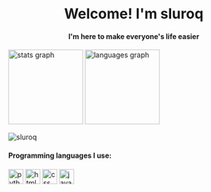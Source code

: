 <h1 align="center">Welcome! I'm sluroq</h1>
<h4 align="center">I'm here to make everyone's life easier</h4>

<div align="left">
	<img src="https://github-readme-stats.vercel.app/api?username=sluroq&hide_title=false&hide_rank=false&show_icons=true&include_all_commits=true&count_private=true&disable_animations=false&theme=midnight-purple&locale=en&hide_border=false" height="150" alt="stats graph"/>
	<img src="https://github-readme-stats.vercel.app/api/top-langs?username=sluroq&locale=en&hide_title=false&layout=compact&card_width=320&langs_count=5&theme=midnight-purple&hide_border=false" height="150" alt="languages graph"  />
</div>

<p align="left"> 
<img src="https://komarev.com/ghpvc/?username=sluroq&label=Profile%20views&color=4911b3&style=plastic" alt="sluroq"/>

<h4>Programming languages I use:</h4>
<div align="left">
	<img src="https://cdn.jsdelivr.net/gh/devicons/devicon/icons/python/python-original.svg" alt="python" height="30" right-margin=5px/>
	<img src="https://cdn.jsdelivr.net/gh/devicons/devicon/icons/html5/html5-original.svg" alt="html5" height="30" right-margin=5px/>
	<img src="https://cdn.jsdelivr.net/gh/devicons/devicon/icons/css3/css3-original.svg" alt="css" height="30" right-margin=5px/>
	<img src="https://cdn.jsdelivr.net/gh/devicons/devicon/icons/javascript/javascript-original.svg" alt="javascript" height="30"/>
</div>
